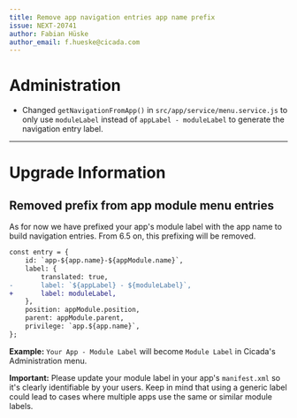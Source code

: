```yaml
---
title: Remove app navigation entries app name prefix
issue: NEXT-20741
author: Fabian Hüske
author_email: f.hueske@cicada.com
---
```

# Administration
* Changed `getNavigationFromApp()` in `src/app/service/menu.service.js` to only use `moduleLabel` instead of `appLabel - moduleLabel` to generate the navigation entry label.
___
# Upgrade Information
## Removed prefix from app module menu entries
As for now we have prefixed your app's module label with the app name to build navigation entries.
From 6.5 on, this prefixing will be removed.

```diff
const entry = {
    id: `app-${app.name}-${appModule.name}`,
    label: {
        translated: true,
-       label: `${appLabel} - ${moduleLabel}`,
+       label: moduleLabel,
    },
    position: appModule.position,
    parent: appModule.parent,
    privilege: `app.${app.name}`,
};
```
**Example:** `Your App - Module Label` will become `Module Label` in Cicada's Administration menu.

**Important:** Please update your module label in your app's `manifest.xml` so it's clearly identifiable by your users.
Keep in mind that using a generic label could lead to cases where multiple apps use the same or similar module labels.
